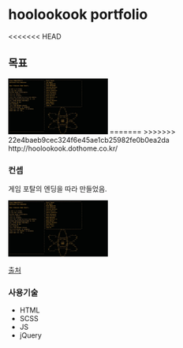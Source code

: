 <h1>hoolookook portfolio</h1>
<<<<<<< HEAD

<h2>목표</h2>
<img src="/git_photo/portalEnd.jpg" width="40%" height="30%" title="portalEnding" alt="portalEnding"></img>
=======
>>>>>>> 22e4baeb9cec324f6e45ae1cb25982fe0b0ea2da
http://hoolookook.dothome.co.kr/
<h3>컨셉</h3>

<p>게임 포탈의 엔딩을 따라 만들었음.</p>
<img src="/portalEnd.jpg" width="40%" height="30%" title="portalEnding" alt="portalEnding"></img>

<a href="https://images.app.goo.gl/oJmhRCauUnYxQKJq9">출처</a>


<h3>사용기술</h3>
<ul>
  <li>HTML</li>
  <li>SCSS</li>
  <li>JS</li>
  <li>jQuery</li>
</ul>
